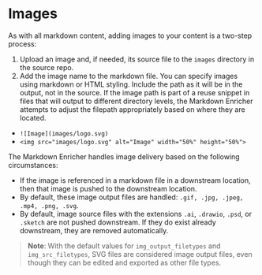 <!--
# Copyright 2022, 2024 IBM Inc. All rights reserved
# SPDX-License-Identifier: Apache2.0
# Last updated: 2024-09-04
-->

# Images
As with all markdown content, adding images to your content is a two-step process:
1. Upload an image and, if needed, its source file to the `images` directory in the source repo.
1. Add the image name to the markdown file. You can specify images using markdown or HTML styling. Include the path as it will be in the output, not in the source. If the image path is part of a reuse snippet in files that will output to different directory levels, the Markdown Enricher attempts to adjust the filepath appropriately based on where they are located.
  * `![Image](images/logo.svg)`
  * `<img src="images/logo.svg" alt="Image" width="50%" height="50%">`

The Markdown Enricher handles image delivery based on the following circumstances:
* If the image is referenced in a markdown file in a downstream location, then that image is pushed to the downstream location.
* By default, these image output files are handled: `.gif, .jpg, .jpeg, .mp4, .png, .svg`.
* By default, image source files with the extensions `.ai`, `.drawio`, `.psd`, or `.sketch` are not pushed downstream. If they do exist already downstream, they are removed automatically.

> **Note**: With the default values for `img_output_filetypes` and `img_src_filetypes`, SVG files are considered image output files, even though they can be edited and exported as other file types.
